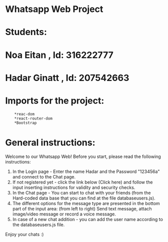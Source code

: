 # Whatsapp Web Project

# Students:
  # Noa Eitan , Id: 316222777
  # Hadar Ginatt , Id: 207542663
  
  
   # Imports for the project:
        *reac-dom
        *react-router-dom
        *Bootstrap
        
   # General instructions:
   
   Welcome to our Whatsapp Web!
   Before you start, please read the following instructions:
   
   1. In the Login page - Enter the name Hadar and the Password "123456a" and connect to the Chat page.
   2. If not registered yet - click the link below (Click here) and follow the input inserting instructions for validity and security checks.
   3. In the Chat page - You can start to chat with your friends (from the Hard-coded data base that you can find at the file databaseusers.js).
   4. The different options for the message type are presented in the bottom part of the input area:
      (from left to right) Send text message, attach image/video message or record a voice message.
   5. In case of a new chat addition - you can add the user name according to the databaseusers.js file.
   
   
   Enjoy your chats :)
   
   
       
  
  
